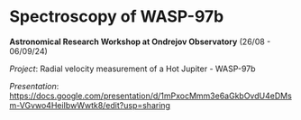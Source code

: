 # Spectroscopy of WASP-97b

**Astronomical Research Workshop at Ondrejov Observatory** (26/08 - 06/09/24)

*Project*: Radial velocity measurement of a Hot Jupiter - WASP-97b

*Presentation*: https://docs.google.com/presentation/d/1mPxocMmm3e6aGkbOvdU4eDMsm-VGvwo4HeiIbwWwtk8/edit?usp=sharing
